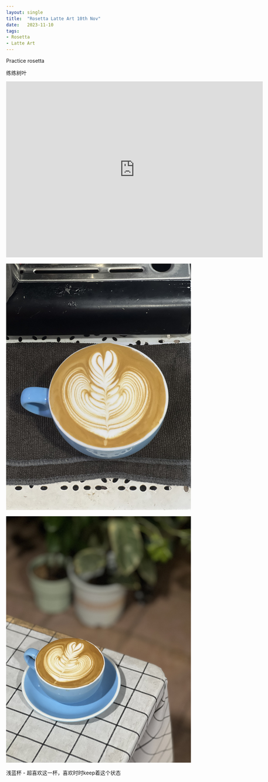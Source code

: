 ```yaml
---
layout: single
title:  "Rosetta Latte Art 10th Nov"
date:   2023-11-10
tags:
- Rosetta
- Latte Art
---
```




Practice rosetta

练练树叶



<div class="embed-container">
  <iframe
      src="https://www.youtube.com/embed/NpOPCU1ff6k"
      width="700"
      height="480"
      frameborder="0"
      allowfullscreen="true">
  </iframe>
</div>



![](/assets/img/2023/11/10/IMG_9807.jpg)

![](/assets/img/2023/11/10/IMG_9812.jpg)

浅蓝杯 - 超喜欢这一杯，喜欢时时keep着这个状态
